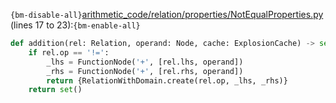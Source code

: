 `{bm-disable-all}`[arithmetic_code/relation/properties/NotEqualProperties.py](arithmetic_code/relation/properties/NotEqualProperties.py) (lines 17 to 23):`{bm-enable-all}`

```python
def addition(rel: Relation, operand: Node, cache: ExplosionCache) -> set[RelationWithDomain]:
    if rel.op == '!=':
        _lhs = FunctionNode('+', [rel.lhs, operand])
        _rhs = FunctionNode('+', [rel.rhs, operand])
        return {RelationWithDomain.create(rel.op, _lhs, _rhs)}
    return set()
```
